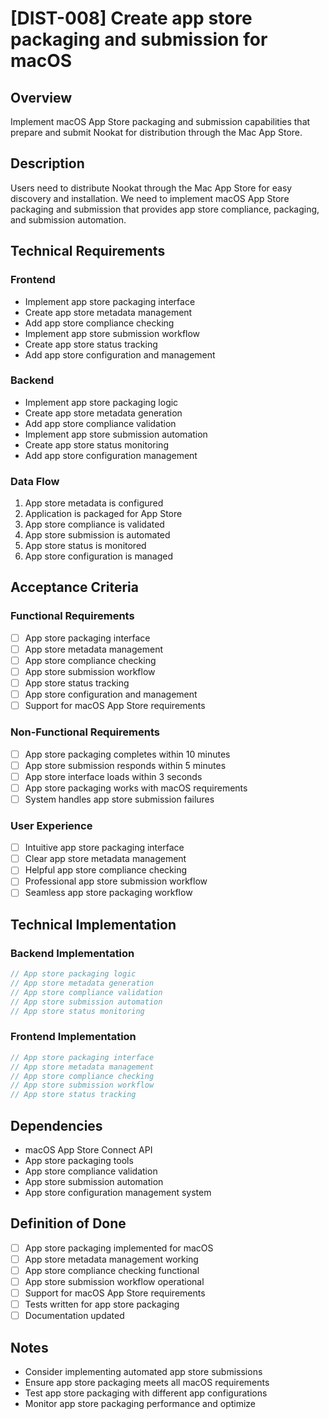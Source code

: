 # [DIST-008] Create app store packaging and submission for macOS

## Overview

Implement macOS App Store packaging and submission capabilities that prepare and submit Nookat for distribution through the Mac App Store.

## Description

Users need to distribute Nookat through the Mac App Store for easy discovery and installation. We need to implement macOS App Store packaging and submission that provides app store compliance, packaging, and submission automation.

## Technical Requirements

### Frontend

- Implement app store packaging interface
- Create app store metadata management
- Add app store compliance checking
- Implement app store submission workflow
- Create app store status tracking
- Add app store configuration and management

### Backend

- Implement app store packaging logic
- Create app store metadata generation
- Add app store compliance validation
- Implement app store submission automation
- Create app store status monitoring
- Add app store configuration management

### Data Flow

1. App store metadata is configured
2. Application is packaged for App Store
3. App store compliance is validated
4. App store submission is automated
5. App store status is monitored
6. App store configuration is managed

## Acceptance Criteria

### Functional Requirements

- [ ] App store packaging interface
- [ ] App store metadata management
- [ ] App store compliance checking
- [ ] App store submission workflow
- [ ] App store status tracking
- [ ] App store configuration and management
- [ ] Support for macOS App Store requirements

### Non-Functional Requirements

- [ ] App store packaging completes within 10 minutes
- [ ] App store submission responds within 5 minutes
- [ ] App store interface loads within 3 seconds
- [ ] App store packaging works with macOS requirements
- [ ] System handles app store submission failures

### User Experience

- [ ] Intuitive app store packaging interface
- [ ] Clear app store metadata management
- [ ] Helpful app store compliance checking
- [ ] Professional app store submission workflow
- [ ] Seamless app store packaging workflow

## Technical Implementation

### Backend Implementation

```rust
// App store packaging logic
// App store metadata generation
// App store compliance validation
// App store submission automation
// App store status monitoring
```

### Frontend Implementation

```typescript
// App store packaging interface
// App store metadata management
// App store compliance checking
// App store submission workflow
// App store status tracking
```

## Dependencies

- macOS App Store Connect API
- App store packaging tools
- App store compliance validation
- App store submission automation
- App store configuration management system

## Definition of Done

- [ ] App store packaging implemented for macOS
- [ ] App store metadata management working
- [ ] App store compliance checking functional
- [ ] App store submission workflow operational
- [ ] Support for macOS App Store requirements
- [ ] Tests written for app store packaging
- [ ] Documentation updated

## Notes

- Consider implementing automated app store submissions
- Ensure app store packaging meets all macOS requirements
- Test app store packaging with different app configurations
- Monitor app store packaging performance and optimize
